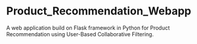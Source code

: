 # Product_Recommendation_Webapp
A web application build on Flask framework in Python for Product Recommendation using User-Based Collaborative Filtering.
